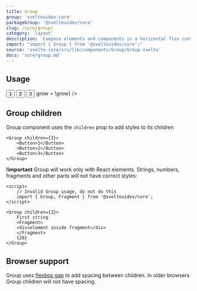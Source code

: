 ```yaml
---
title: Group
group: 'svelteuidev-core'
packageGroup: '@svelteuidev/core'
slug: /core/group/
category: 'layout'
description: 'Compose elements and components in a horizontal flex container'
import: "import { Group } from '@svelteuidev/core';"
source: 'svelte-core/src/lib/components/Group/Group.svelte'
docs: 'core/group.md'
---
```


<script>
    import { Group, Button, NativeSelect, Switch } from '@svelteuidev/core';
    import { Heading, Preview } from 'components';

    const positionList = ['apart', 'center', 'left', 'right']
    let position = 'apart'
    const spacingList = ['xs', 'sm', 'md', 'lg', 'xl']
    let spacing = 'md'
    let grow = false

    $: group = `
    <script>
        import { Group } from '@svelteuidev/core'
    <\/script>

    <Group ${grow ? 'grow ' : ''}children={3} spacing='${spacing}' position='${position}'>
        <Button variant="outline">1<\/Button>
        <Button variant="outline">2<\/Button>
        <Button variant="outline">3<\/Button>
    <\/Group>
    `
</script>

<Heading />

## Usage

<Preview cols={1} width={75} code={group}>
    <Group grow={grow} children={3} spacing={spacing} position={position}>
        <Button variant="outline">1</Button>
        <Button variant="outline">2</Button>
        <Button variant="outline">3</Button>
    </Group>
    <NativeSelect data={positionList} bind:value={position} label='Position' />
    <NativeSelect data={spacingList} bind:value={spacing} label='Spacing' />
    <Switch size='lg' on:change={() => grow = !grow} />
</Preview>

## Group children

Group component uses the `children` prop to add styles to its children

```svelte
<Group children={3}>
    <Button>1</Button>
    <Button>2</Button>
    <Button>3</Button>
</Group>
```

**!important** Group will work only with React elements. Strings, numbers, fragments and other parts will
not have correct styles:

```svelte
<script>
    // Invalid Group usage, do not do this
    import { Group, Fragment } from '@svelteuidev/core';
</script>

<Group children={3}>
    First string
    <Fragment>
    <div>element inside fragment</div>
    </Fragment>
    {20}
</Group>
```

## Browser support

Group uses [flexbox gap](https://caniuse.com/flexbox-gap) to add spacing between children.
In older browsers Group children will not have spacing.